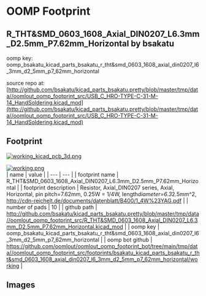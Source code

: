 # OOMP Footprint  
## R_THT&SMD_0603_1608_Axial_DIN0207_L6.3mm_D2.5mm_P7.62mm_Horizontal  by bsakatu  
  
oomp key: oomp_bsakatu_kicad_parts_bsakatu_r_tht&smd_0603_1608_axial_din0207_l6_3mm_d2_5mm_p7_62mm_horizontal  
  
source repo at: [http://github.com/bsakatu/kicad_parts_bsakatu.pretty/blob/master/tmp/data//oomlout_oomp_footprint_src/USB_C_HRO-TYPE-C-31-M-14_HandSoldering.kicad_mod](http://github.com/bsakatu/kicad_parts_bsakatu.pretty/blob/master/tmp/data//oomlout_oomp_footprint_src/USB_C_HRO-TYPE-C-31-M-14_HandSoldering.kicad_mod)  
## Footprint  
  
[![working_kicad_pcb_3d.png](working_kicad_pcb_3d_600.png)](working_kicad_pcb_3d.png)  
  
[![working.png](working_600.png)](working.png)  
| name | value | 
| --- | --- | 
| footprint name | R_THT&SMD_0603_1608_Axial_DIN0207_L6.3mm_D2.5mm_P7.62mm_Horizontal | 
| footprint description | Resistor, Axial_DIN0207 series, Axial, Horizontal, pin pitch=7.62mm, 0.25W = 1/4W, length*diameter=6.3*2.5mm^2, http://cdn-reichelt.de/documents/datenblatt/B400/1_4W%23YAG.pdf | 
| number of pads | 10 | 
| github path | http://github.com/bsakatu/kicad_parts_bsakatu.pretty/blob/master/tmp/data//oomlout_oomp_footprint_src/R_THT&SMD_0603_1608_Axial_DIN0207_L6.3mm_D2.5mm_P7.62mm_Horizontal.kicad_mod | 
| oomp key | oomp_bsakatu_kicad_parts_bsakatu_r_tht&smd_0603_1608_axial_din0207_l6_3mm_d2_5mm_p7_62mm_horizontal | 
| oomp bot github | https://github.com/oomlout/oomlout_oomp_footprint_bot/tree/main/tmp/data//oomlout_oomp_footprint_src/footprints/bsakatu_kicad_parts_bsakatu_r_tht&smd_0603_1608_axial_din0207_l6_3mm_d2_5mm_p7_62mm_horizontal/working | 
## Images  
